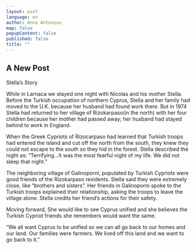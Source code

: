 ```yaml
---
layout: post
language: en
author: Anna Antoniou
map: false
popupContent: false
published: false
title: ""
---
```

## A New Post
Stella’s Story

While in Larnaca we stayed one night with Nicolas and his mother Stella. Before the Turkish occupation of northern Cyprus, Stella and her family had moved to the U.K. because her husband had found work there. But in 1974 Stella had returned to her village of Rizokarpaso(in the north) with her four children because her mother had passed away; her husband had stayed behind to work in England. 

When the Greek Cypriots of Rizocarpaso had learned that Turkish troops had entered the island and cut off the north from the south, they knew they could not escape to the south so they hid in the forest. Stella described the night as:
“Terrifying…It was the most fearful night of my life. We did not sleep that night.”

The neighboring village of Galinoporni, populated by Turkish Cypriots were good friends of the Rizokarpaso residents. Stella said they were extremely close, like “brothers and sisters”. Her friends in Galinoporni spoke to the Turkish troops explained their relationship, asking the troops to leave the village alone. Stella credits her friend’s actions for their safety. 

Moving forward, She would like to see Cyprus unified and she believes the Turkish Cypriot friends she remembers would want the same. 

“We all want Cyprus to be unified so we can all go back to our homes and our land. Our families were farmers. We lived off this land and we want to go back to it.”
 